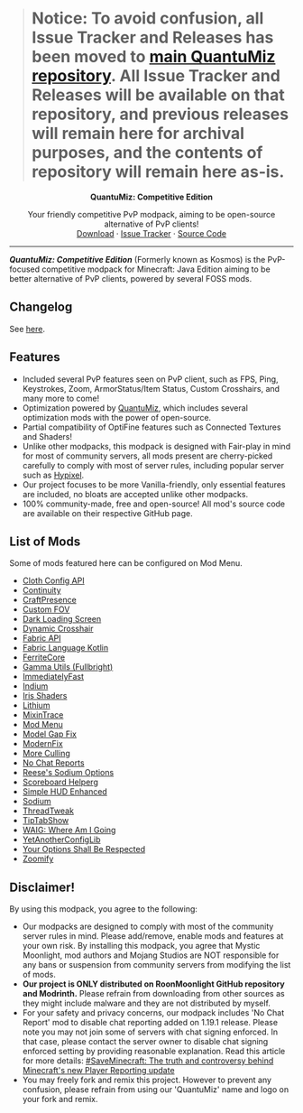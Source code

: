 > # Notice: To avoid confusion, all Issue Tracker and Releases has been moved to [main QuantuMiz repository](https://github.com/RoonMoonlight/QuantuMiz). All Issue Tracker and Releases will be available on that repository, and previous releases will remain here for archival purposes, and the contents of repository will remain here as-is.

<!-- TITLE -->
<p align="center">
  <b>QuantuMiz: Competitive Edition</b>
  <p align="center">
    Your friendly competitive PvP modpack, aiming to be open-source alternative of PvP clients!
    <br />
    <a href="https://modrinth.com/modpack/quantumiz-ce/versions">Download</a>
    ·
    <a href="https://github.com/RoonMoonlight/QuantuMiz/issues">Issue Tracker</a>
    ·
    <a href="https://github.com/RoonMoonlight/QuantuMiz-CE">Source Code</a>
  </p>
</p>

---

***QuantuMiz: Competitive Edition*** (Formerly known as Kosmos) is the PvP-focused competitive modpack for Minecraft: Java Edition aiming to be better alternative of PvP clients, powered by several FOSS mods.

## Changelog
See [here](https://github.com/RoonMoonlight/QuantuMiz-CE/releases).

## Features
* Included several PvP features seen on PvP client, such as FPS, Ping, Keystrokes, Zoom, ArmorStatus/Item Status, Custom Crosshairs, and many more to come!
* Optimization powered by [QuantuMiz](https://modrinth.com/modpack/quantumiz), which includes several optimization mods with the power of open-source.
* Partial compatibility of OptiFine features such as Connected Textures and Shaders!
* Unlike other modpacks, this modpack is designed with Fair-play in mind for most of community servers, all mods present are cherry-picked carefully to comply with most of server rules, including popular server such as [Hypixel](https://hypixel.net).
* Our project focuses to be more Vanilla-friendly, only essential features are included, no bloats are accepted unlike other modpacks.
* 100% community-made, free and open-source! All mod's source code are available on their respective GitHub page.

## List of Mods
Some of mods featured here can be configured on Mod Menu.

* [Cloth Config API](https://modrinth.com/mod/cloth-config)
* [Continuity](https://modrinth.com/mod/continuity)
* [CraftPresence](https://modrinth.com/mod/craftpresence)
* [Custom FOV](https://modrinth.com/mod/custom-fov-illusive)
* [Dark Loading Screen](https://modrinth.com/mod/dark-loading-screen)
* [Dynamic Crosshair](https://modrinth.com/mod/dynamiccrosshair)
* [Fabric API](https://modrinth.com/mod/fabric-api)
* [Fabric Language Kotlin](https://modrinth.com/mod/fabric-language-kotlin)
* [FerriteCore](https://modrinth.com/mod/ferrite-core)
* [Gamma Utils (Fullbright)](https://modrinth.com/mod/gamma-utils)
* [ImmediatelyFast](https://modrinth.com/mod/immediatelyfast)
* [Indium](https://modrinth.com/mod/indium)
* [Iris Shaders](https://modrinth.com/mod/iris)
* [Lithium](https://modrinth.com/mod/lithium)
* [MixinTrace](https://modrinth.com/mod/mixintrace)
* [Mod Menu](https://modrinth.com/mod/modmenu)
* [Model Gap Fix](https://modrinth.com/mod/modelfix)
* [ModernFix](https://modrinth.com/mod/modernfix)
* [More Culling](https://modrinth.com/mod/moreculling)
* [No Chat Reports](https://modrinth.com/mod/no-chat-reports)
* [Reese's Sodium Options](https://modrinth.com/mod/reeses-sodium-options)
* [Scoreboard Helper](https://modrinth.com/mod/scoreboard-helper)g
* [Simple HUD Enhanced](https://modrinth.com/mod/simple-hud-enhanced/version)
* [Sodium](https://modrinth.com/mod/sodium)
* [ThreadTweak](https://modrinth.com/mod/threadtweak)
* [TipTabShow](https://modrinth.com/mod/tiptapshow)
* [WAIG: Where Am I Going](https://modrinth.com/mod/waig)
* [YetAnotherConfigLib](https://modrinth.com/mod/yacl)
* [Your Options Shall Be Respected](https://modrinth.com/mod/yosbr)
* [Zoomify](https://modrinth.com/mod/zoomify)

## Disclaimer!
By using this modpack, you agree to the following:
* Our modpacks are designed to comply with most of the community server rules in mind. Please add/remove, enable mods and features at your own risk. By installing this modpack, you agree that Mystic Moonlight, mod authors and Mojang Studios are NOT responsible for any bans or suspension from community servers from modifying the list of mods.
* **Our project is ONLY distributed on RoonMoonlight GitHub repository and Modrinth.** Please refrain from downloading from other sources as they might include malware and they are not distributed by myself.
* For your safety and privacy concerns, our modpack includes 'No Chat Report' mod to disable chat reporting added on 1.19.1 release. Please note you may not join some of servers with chat signing enforced. In that case, please contact the server owner to disable chat signing enforced setting by providing reasonable explanation. Read this article for more details: [#SaveMinecraft: The truth and controversy behind Minecraft's new Player Reporting update](https://www.windowscentral.com/gaming/minecraft/saveminecraft-the-truth-and-controversy-behind-minecrafts-new-player-reporting)
* You may freely fork and remix this project. However to prevent any confusion, please refrain from using our 'QuantuMiz' name and logo on your fork and remix.
